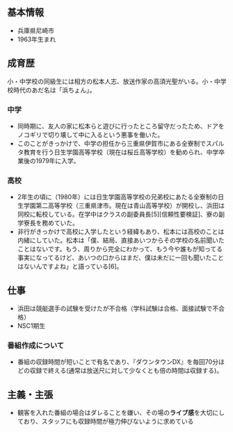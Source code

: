 ﻿





## 基本情報

- 兵庫県尼崎市
- 1963年生まれ



## 成育歴

小・中学校の同級生には相方の松本人志、放送作家の高須光聖がいる。小・中学校時代のあだ名は「浜ちょん」。

### 中学

- 同時期に、友人の家に松本らと遊びに行ったところ留守だったため、ドアをノコギリで切り壊して中に入るという悪事を働いた。
- このことがきっかけで、中学の担任から三重県伊賀市にある全寮制でスパルタ教育を行う日生学園高等学校（現在は桜丘高等学校）を勧められ、中学卒業後の1979年に入学。

### 高校

- 2年生の頃に（1980年）には日生学園高等学校の兄弟校にあたる全寮制の日生学園第二高等学校（三重県津市。現在は青山高等学校）が開校し、浜田は同校に転校している。在学中はクラスの副委員長[5][信頼性要検証]、寮の副学寮長を務めていた。
- 非行がきっかけで高校に入学したという経緯もあり、松本には高校のことは内緒にしていた。松本は「僕、結局、直接あいつからその学校の名前聞いたことはないです。もう、周りから完全にわかって、もう今や誰もが知ってる事実になってるけど、あいつの口からはまだ、僕は未だに一回も聞いたことはないんですよね」と語っている[6]。




## 仕事

- 浜田は競艇選手の試験を受けたが不合格（学科試験は合格、面接試験で不合格）
- NSC1期生

### 番組作成について

- 番組の収録時間が短いことで有名であり、『ダウンタウンDX』を毎回70分ほどの収録で終える(通常は放送尺に対して少なくとも倍の時間は収録する)。



## 主義・主張

- 観客を入れた番組の場合はダレることを嫌い、その場の**ライブ感**を大切にしており、スタッフにも収録時間が極力伸びないように求めている








